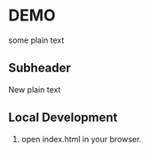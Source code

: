 # DEMO

some plain text


## Subheader


New plain text

## Local Development

1. open index.html in your browser.
